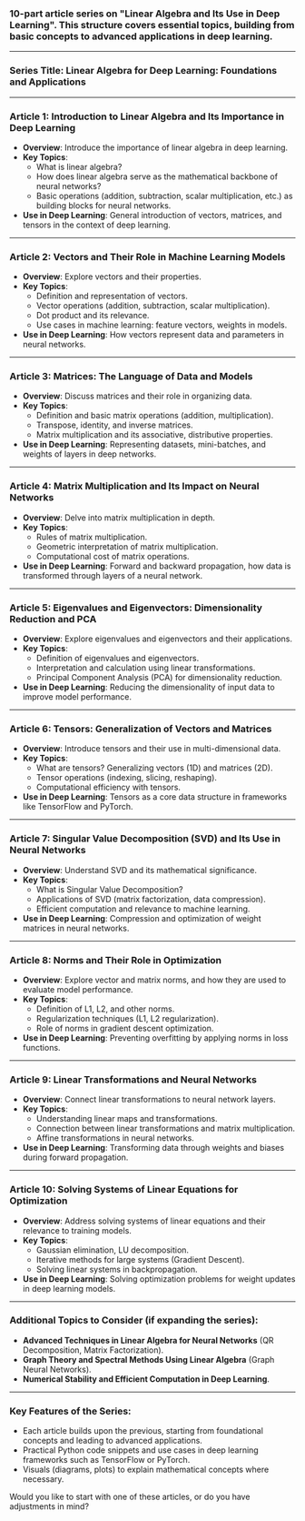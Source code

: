 ### 10-part article series on **"Linear Algebra and Its Use in Deep Learning"**. This structure covers essential topics, building from basic concepts to advanced applications in deep learning.

---

### **Series Title: Linear Algebra for Deep Learning: Foundations and Applications**

---

### **Article 1: Introduction to Linear Algebra and Its Importance in Deep Learning**
- **Overview**: Introduce the importance of linear algebra in deep learning.
- **Key Topics**:
  - What is linear algebra?
  - How does linear algebra serve as the mathematical backbone of neural networks?
  - Basic operations (addition, subtraction, scalar multiplication, etc.) as building blocks for neural networks.
- **Use in Deep Learning**: General introduction of vectors, matrices, and tensors in the context of deep learning.

---

### **Article 2: Vectors and Their Role in Machine Learning Models**
- **Overview**: Explore vectors and their properties.
- **Key Topics**:
  - Definition and representation of vectors.
  - Vector operations (addition, subtraction, scalar multiplication).
  - Dot product and its relevance.
  - Use cases in machine learning: feature vectors, weights in models.
- **Use in Deep Learning**: How vectors represent data and parameters in neural networks.

---

### **Article 3: Matrices: The Language of Data and Models**
- **Overview**: Discuss matrices and their role in organizing data.
- **Key Topics**:
  - Definition and basic matrix operations (addition, multiplication).
  - Transpose, identity, and inverse matrices.
  - Matrix multiplication and its associative, distributive properties.
- **Use in Deep Learning**: Representing datasets, mini-batches, and weights of layers in deep networks.

---

### **Article 4: Matrix Multiplication and Its Impact on Neural Networks**
- **Overview**: Delve into matrix multiplication in depth.
- **Key Topics**:
  - Rules of matrix multiplication.
  - Geometric interpretation of matrix multiplication.
  - Computational cost of matrix operations.
- **Use in Deep Learning**: Forward and backward propagation, how data is transformed through layers of a neural network.

---

### **Article 5: Eigenvalues and Eigenvectors: Dimensionality Reduction and PCA**
- **Overview**: Explore eigenvalues and eigenvectors and their applications.
- **Key Topics**:
  - Definition of eigenvalues and eigenvectors.
  - Interpretation and calculation using linear transformations.
  - Principal Component Analysis (PCA) for dimensionality reduction.
- **Use in Deep Learning**: Reducing the dimensionality of input data to improve model performance.

---

### **Article 6: Tensors: Generalization of Vectors and Matrices**
- **Overview**: Introduce tensors and their use in multi-dimensional data.
- **Key Topics**:
  - What are tensors? Generalizing vectors (1D) and matrices (2D).
  - Tensor operations (indexing, slicing, reshaping).
  - Computational efficiency with tensors.
- **Use in Deep Learning**: Tensors as a core data structure in frameworks like TensorFlow and PyTorch.

---

### **Article 7: Singular Value Decomposition (SVD) and Its Use in Neural Networks**
- **Overview**: Understand SVD and its mathematical significance.
- **Key Topics**:
  - What is Singular Value Decomposition?
  - Applications of SVD (matrix factorization, data compression).
  - Efficient computation and relevance to machine learning.
- **Use in Deep Learning**: Compression and optimization of weight matrices in neural networks.

---

### **Article 8: Norms and Their Role in Optimization**
- **Overview**: Explore vector and matrix norms, and how they are used to evaluate model performance.
- **Key Topics**:
  - Definition of L1, L2, and other norms.
  - Regularization techniques (L1, L2 regularization).
  - Role of norms in gradient descent optimization.
- **Use in Deep Learning**: Preventing overfitting by applying norms in loss functions.

---

### **Article 9: Linear Transformations and Neural Networks**
- **Overview**: Connect linear transformations to neural network layers.
- **Key Topics**:
  - Understanding linear maps and transformations.
  - Connection between linear transformations and matrix multiplication.
  - Affine transformations in neural networks.
- **Use in Deep Learning**: Transforming data through weights and biases during forward propagation.

---

### **Article 10: Solving Systems of Linear Equations for Optimization**
- **Overview**: Address solving systems of linear equations and their relevance to training models.
- **Key Topics**:
  - Gaussian elimination, LU decomposition.
  - Iterative methods for large systems (Gradient Descent).
  - Solving linear systems in backpropagation.
- **Use in Deep Learning**: Solving optimization problems for weight updates in deep learning models.

---

### Additional Topics to Consider (if expanding the series):
- **Advanced Techniques in Linear Algebra for Neural Networks** (QR Decomposition, Matrix Factorization).
- **Graph Theory and Spectral Methods Using Linear Algebra** (Graph Neural Networks).
- **Numerical Stability and Efficient Computation in Deep Learning**.

---

### Key Features of the Series:
- Each article builds upon the previous, starting from foundational concepts and leading to advanced applications.
- Practical Python code snippets and use cases in deep learning frameworks such as TensorFlow or PyTorch.
- Visuals (diagrams, plots) to explain mathematical concepts where necessary.

Would you like to start with one of these articles, or do you have adjustments in mind?
